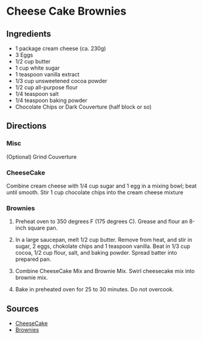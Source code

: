 # Cheese Cake Brownies

## Ingredients

- 1 package cream cheese (ca. 230g)
- 3 Eggs
- 1/2 cup butter
- 1 cup white sugar
- 1 teaspoon vanilla extract
- 1/3 cup unsweetened cocoa powder
- 1/2 cup all-purpose flour
- 1/4 teaspoon salt
- 1/4 teaspoon baking powder
- Chocolate Chips or Dark Couverture (half block or so)

## Directions

### Misc

(Optional) Grind Couverture

### CheeseCake

Combine cream cheese with 1/4 cup sugar and 1 egg in a mixing bowl; beat until smooth. Stir 1 cup chocolate chips into the cream cheese mixture

### Brownies

1. Preheat oven to 350 degrees F (175 degrees C). Grease and flour an 8-inch square pan.

2. In a large saucepan, melt 1/2 cup butter. Remove from heat, and stir in sugar, 2 eggs, chokolate chips and 1 teaspoon vanilla. Beat in 1/3 cup cocoa, 1/2 cup flour, salt, and baking powder. Spread batter into prepared pan.

3. Combine CheeseCake Mix and Brownie Mix. Swirl cheesecake mix into brownie mix.

4. Bake in preheated oven for 25 to 30 minutes. Do not overcook.

## Sources

- [CheeseCake](http://allrecipes.com/recipe/54787/chunky-cheesecake-brownies/print/?recipeType=Recipe&servings=16)
- [Brownies](http://allrecipes.com/recipe/10549/best-brownies/print/?recipeType=Recipe&servings=16)
